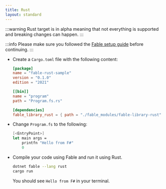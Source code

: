 ```yaml
---
title: Rust
layout: standard
---
```


:::warning
Rust target is in alpha meaning that not everything is supported and breaking changes can happen.
:::

:::info
Please make sure you followed the [Fable setup guide](/docs/2-steps/your-first-fable-project) before continuing.
:::


<ul class="textual-steps">

<li>

Create a `Cargo.toml` file with the following content:

```toml
[package]
name = "fable-rust-sample"
version = "0.1.0"
edition = "2021" 

[[bin]]
name = "program"
path = "Program.fs.rs"

[dependencies]
fable_library_rust = { path = "./fable_modules/fable-library-rust" }
```

</li>

<li>

Change `Program.fs` to the following:

```fs
[<EntryPoint>]
let main args = 
    printfn "Hello from F#"
    0
```

</li>

<li>

Compile your code using Fable and run it using Rust.

```bash
dotnet fable --lang rust
cargo run
```

You should see `Hello from F#` in your terminal.

</li>

</ul>
